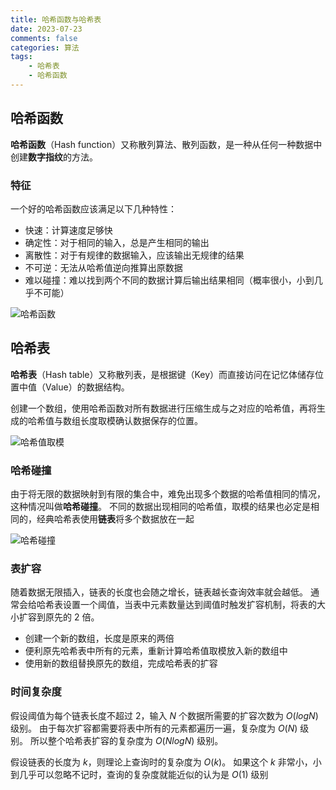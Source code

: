 ```yaml
---
title: 哈希函数与哈希表
date: 2023-07-23
comments: false
categories: 算法
tags:
    - 哈希表
    - 哈希函数
---
```


## 哈希函数

**哈希函数**（Hash function）又称散列算法、散列函数，是一种从任何一种数据中创建**数字指纹**的方法。

### 特征

一个好的哈希函数应该满足以下几种特性：

- 快速：计算速度足够快
- 确定性：对于相同的输入，总是产生相同的输出
- 离散性：对于有规律的数据输入，应该输出无规律的结果
- 不可逆：无法从哈希值逆向推算出原数据
- 难以碰撞：难以找到两个不同的数据计算后输出结果相同（概率很小，小到几乎不可能）

![哈希函数](https://images.rescld.cn/1200px-Hash_function.svg.png)

## 哈希表

**哈希表**（Hash table）又称散列表，是根据键（Key）而直接访问在记忆体储存位置中值（Value）的数据结构。

创建一个数组，使用哈希函数对所有数据进行压缩生成与之对应的哈希值，再将生成的哈希值与数组长度取模确认数据保存的位置。

![哈希值取模](https://images.rescld.cn/20230722161704.png)

### 哈希碰撞

由于将无限的数据映射到有限的集合中，难免出现多个数据的哈希值相同的情况，这种情况叫做**哈希碰撞**。
不同的数据出现相同的哈希值，取模的结果也必定是相同的，经典哈希表使用**链表**将多个数据放在一起

![哈希碰撞](https://images.rescld.cn/20230722171918.png)

### 表扩容

随着数据无限插入，链表的长度也会随之增长，链表越长查询效率就会越低。
通常会给哈希表设置一个阈值，当表中元素数量达到阈值时触发扩容机制，将表的大小扩容到原先的 $2$ 倍。

- 创建一个新的数组，长度是原来的两倍
- 便利原先哈希表中所有的元素，重新计算哈希值取模放入新的数组中
- 使用新的数组替换原先的数组，完成哈希表的扩容

### 时间复杂度

假设阈值为每个链表长度不超过 $2$，输入 $N$ 个数据所需要的扩容次数为 $O(logN)$ 级别。
由于每次扩容都需要将表中所有的元素都遍历一遍，复杂度为 $O(N)$ 级别。
所以整个哈希表扩容的复杂度为 $O(NlogN)$ 级别。

假设链表的长度为 $k$，则理论上查询时的复杂度为 $O(k)$。
如果这个 $k$ 非常小，小到几乎可以忽略不记时，查询的复杂度就能近似的认为是 $O(1)$ 级别

